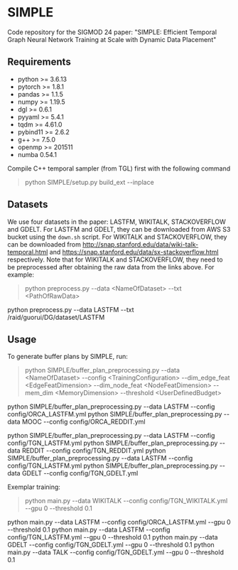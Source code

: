 # SIMPLE
Code repository for the SIGMOD 24 paper:
"SIMPLE: Efficient Temporal Graph Neural Network Training at Scale with Dynamic Data Placement"
## Requirements
- python >= 3.6.13
- pytorch >= 1.8.1
- pandas >= 1.1.5
- numpy >= 1.19.5
- dgl >= 0.6.1
- pyyaml >= 5.4.1
- tqdm >= 4.61.0
- pybind11 >= 2.6.2
- g++ >= 7.5.0
- openmp >= 201511
- numba 0.54.1

Compile C++ temporal sampler (from TGL) first with the following command
> python SIMPLE/setup.py build_ext --inplace

## Datasets
We use four datasets in the paper: LASTFM, WIKITALK, STACKOVERFLOW and GDELT.
For LASTFM and GDELT, they can be downloaded from AWS S3 bucket using the `down.sh` script. 
For WIKITALK and STACKOVERFLOW, they can be downloaded from http://snap.stanford.edu/data/wiki-talk-temporal.html and https://snap.stanford.edu/data/sx-stackoverflow.html respectively.
Note that for WIKITALK and STACKOVERFLOW, they need to be preprocessed after obtaining the raw data from the links above. For example:
> python preprocess.py --data \<NameOfDataset> --txt \<PathOfRawData>

python preprocess.py --data LASTFM --txt /raid/guorui/DG/dataset/LASTFM

## Usage
To generate buffer plans by SIMPLE, run:
> python SIMPLE/buffer_plan_preprocessing.py --data \<NameOfDataset> --config \<TrainingConfiguration> --dim_edge_feat \<EdgeFeatDimension> --dim_node_feat \<NodeFeatDimension> --mem_dim \<MemoryDimension> --threshold \<UserDefinedBudget>

python SIMPLE/buffer_plan_preprocessing.py --data LASTFM --config config/ORCA_LASTFM.yml
python SIMPLE/buffer_plan_preprocessing.py --data MOOC --config config/ORCA_REDDIT.yml

python SIMPLE/buffer_plan_preprocessing.py --data LASTFM --config config/TGN_LASTFM.yml
python SIMPLE/buffer_plan_preprocessing.py --data REDDIT --config config/TGN_REDDIT.yml
python SIMPLE/buffer_plan_preprocessing.py --data LASTFM --config config/TGN_LASTFM.yml
python SIMPLE/buffer_plan_preprocessing.py --data GDELT --config config/TGN_GDELT.yml

Exemplar training:
> python main.py --data WIKITALK --config config/TGN_WIKITALK.yml --gpu 0 --threshold 0.1

python main.py --data LASTFM --config config/ORCA_LASTFM.yml --gpu 0 --threshold 0.1
python main.py --data LASTFM --config config/TGN_LASTFM.yml --gpu 0 --threshold 0.1
python main.py --data GDELT --config config/TGN_GDELT.yml --gpu 0 --threshold 0.1
python main.py --data TALK --config config/TGN_GDELT.yml --gpu 0 --threshold 0.1